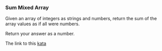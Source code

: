 ### Sum Mixed Array

Given an array of integers as strings and numbers, return the sum of the array values as if all were numbers.

Return your answer as a number.

The link to this [kata](https://www.codewars.com/kata/sum-mixed-array/javascript)
